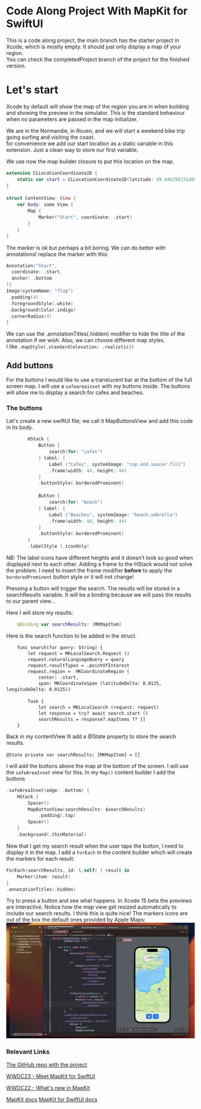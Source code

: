 # Code Along Project With MapKit for SwiftUI

This is a code along project, the main branch has the starter project in Xcode, which is mostly empty. It should just only display a map of your region.  
You can check the completedProject branch of the project for the finished version.

# Let's start

Xcode by default will show the map of the region you are in when building and showing the preview in the simulator. This is the standard behaviour when no parameters are passed in the map initializer.  

We are in the Normandie, in Rouen, and we will start a weekend bike trip going surfing and visiting the coast.  
for convenience we add our start location as a static variable in this extension. Just a clean way to store our first variable.

We use now the map builder closure to put this location on the map.
```swift
extension CLLocationCoordinate2D {
    static var start = CLLocationCoordinate2D(latitude: 49.44625973148958, longitude: 1.0889092507665954)
}

struct ContentView: View {
    var body: some View {
        Map {
            Marker("Start", coordinate: .start)
        }
    }
}

```

The marker is ok but perhaps a bit boring. We can do better with annotations! replace the marker with this:

```swift
Annotation("Start",
  coordinate: .start,
  anchor: .bottom
){
Image(systemName: "flag")
 .padding(4)
 .foregroundStyle(.white)
 .background(Color.indigo)
 .cornerRadius(4)
}
```

We can use the  .annotationTitles(.hidden) modifier to hide the title of the annotation if we wish.  Also, we can choose different map styles.  
I like `.mapStyle(.standard(elevation: .realistic))`

## Add buttons

For the buttons I would like to use a translucent bar at the bottom of the full screen map. I will use a `safeareainset` with my buttons inside. The buttons will allow me to display a search for cafes and beaches.  

### The buttons
Let's create a new swiftUI file; we call it MapButtonsView and add this code in its body.

```swift
        HStack {
            Button {
                search(for: "cafes")
            } label: {
                Label ("Cafes", systemImage: "cup.and.saucer.fill")
                .frame(width: 44, height: 44)
            }
            .buttonStyle(.borderedProminent)
            
            Button {
                search(for: "beach")
            } label: {
                Label ("Beaches", systemImage: "beach.umbrella")
                .frame(width: 44, height: 44)
            }
            .buttonStyle(.borderedProminent)
        }
        .labelStyle (.iconOnly)

```  
NB: The label icons have different heights and it doesn't look so good when displayed next to each other. Adding a frame to the HStack would not solve the problem. I need to insert the frame modifier **before** to apply the `borderedProminent` button style or it will not change!  

Pressing a button will trigger the search. The results will be stored in a searchResults variable. It will be a binding because we will pass the results to our parent view...

Here I will store my results:
```swift
    @Binding var searchResults: [MKMapItem]
``` 
Here is the search function to be added in the struct. 
```
    func search(for query: String) {
        let request = MKLocalSearch.Request ()
        request.naturalLanguageQuery = query
        request.resultTypes = .pointOfInterest
        request.region =  MKCoordinateRegion (
            center: .start,
            span: MKCoordinateSpan (latitudeDelta: 0.0125, longitudeDelta: 0.0125))
        
        Task {
            let search = MKLocalSearch (request: request)
            let response = try? await search.start ()
            searchResults = response?.mapItems ?? []
    }
```

Back in my contentView Ill add a @State property to store the search results.

`@State private var searchResults: [MKMapItem] = []`

I will add the buttons above the map at the bottom of the screen. I will use the `safeAreaInset` view for this.
In my `Map()` content builder I add the buttons

```swift
.safeAreaInset(edge: .bottom) {
	HStack {
		Spacer()
		MapButtonView(searchResults: $searchResults)
			.padding(.top)
		Spacer()
	}
	.background(.thinMaterial)
```

Now that I get my search result when the user taps the button, I need to display it in the map. I add a `ForEach` in the content builder which will create the markers for each result:

```swift
ForEach(searchResults, id: \.self) { result in
    Marker(item: result)
}
.annotationTitles(.hidden)
```

Try to press a button and see what happens. In Xcode 15 beta the previews are interactive.
Notice how the map view get resized automatically to include our search results.  I think this is quite nice!
The markers icons are out of the box the default ones provided by Apple Maps:  
![results](screenshots/results.jpg)


### Relevant Links
[The GitHub repo with the project](https://github.com/multitudes/codeAlongWithMapKitforSwiftUI)

[WWDC23 - Meet MapKit for SwiftUI](https://developer.apple.com/videos/play/wwdc2023/10043/)

[WWDC22 - What's new in MapKit](https://developer.apple.com/videos/play/wwdc2022/10035/)

[MapKit docs](https://developer.apple.com/documentation/mapkit) [MapKit for SwiftUI docs](https://developer.apple.com/documentation/mapkit/mapkit_for_swiftui)
